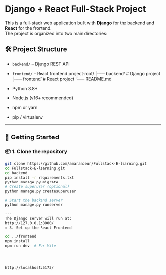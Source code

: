 # Django + React Full-Stack Project

This is a full-stack web application built with **Django** for the backend and **React** for the frontend.  
The project is organized into two main directories:
## 🛠️ Project Structure
- `backend/` – Django REST API
- `frontend/` – React frontend 
project-root/
├── backend/ # Django project
├── frontend/ # React project
└── README.md

- Python 3.8+
- Node.js (v16+ recommended)
- npm or yarn
- pip / virtualenv

---

## 🚀 Getting Started

### 📦 1. Clone the repository

```bash
git clone https://github.com/amaranceur/Fullstack-E-learning.git
cd Fullstack-E-learning.git 
cd backend
pip install -r requirements.txt
python manage.py migrate
# Create superuser (optional)
python manage.py createsuperuser

# Start the backend server
python manage.py runserver 

---
The Django server will run at:
http://127.0.0.1:8000/
⚛️ 3. Set up the React Frontend

cd ../frontend
npm install
npm run dev  # For Vite




http://localhost:5173/ 
